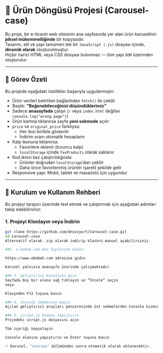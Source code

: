 # 🎠 Ürün Döngüsü Projesi (Carousel-case)

Bu proje, bir e-ticaret web sitesinin ana sayfasında yer alan ürün karuselinin **piksel mükemmelliğinde** bir kopyasıdır.  
Tasarım, stil ve yapı tamamen tek bir `JavaScript (.js)` dosyası içinde, **dinamik olarak** oluşturulmuştur.  
Hiçbir harici HTML veya CSS dosyası bulunmaz — tüm yapı `DOM` üzerinden oluşturulur.

---

## 📝 Görev Özeti

Bu projede aşağıdaki özellikler başarıyla uygulanmıştır:

- Ürün verileri belirtilen bağlantıdan `fetch()` ile çekilir
- Başlık: **"Beğenebileceğinizi düşündüklerimiz"**
- Sadece **anasayfada** çalışır (`/` veya `index.html` değilse `console.log("wrong page")`)
- Ürün kartına tıklanırsa sayfa **yeni sekmede** açılır
- `price` ve `original_price` farklıysa:
  - Her ikisi birlikte gösterilir
  - İndirim oranı otomatik hesaplanır
- Kalp ikonuna tıklanırsa:
  - Favorilere eklenir (turuncu kalp)
  - `localStorage` içinde `favProducts` olarak saklanır
- Kod ikinci kez çalıştırıldığında:
  - Ürünler doğrudan `localStorage`’dan çekilir
  - Daha önce favorilenmiş ürünler işaretli şekilde gelir
- Responsive yapı: Mobil, tablet ve masaüstü için uygundur

---

## 🚀 Kurulum ve Kullanım Rehberi

Bu projeyi tarayıcı üzerinde test etmek ve çalıştırmak için aşağıdaki adımları takip edebilirsiniz:

### 1. Projeyi Klonlayın veya İndirin

```bash
git clone https://github.com/dnzozyurt/Carousel-case.git
cd Carousel-case
Alternatif olarak .zip olarak indirip klasörü manuel açabilirsiniz.

##2. e-bebek.com Ana Sayfasına Gidin:

https://www.ebebek.com adresine gidin

Karusel yalnızca anasayfa üzerinde çalışmaktadır

### 3. Geliştirici Konsolunu Açın
Sayfada boş bir alana sağ tıklayın ve “İncele” seçin
veya

Klavyeden F12 tuşuna basın

### 4. Console Sekmesine Geçin
Açılan geliştirici araçları penceresinde üst sekmelerden Console kısmına geçin

### 5. script.js Kodunu Yapıştırın
Projedeki script.js dosyasını açın

Tüm içeriği kopyalayın

Console alanına yapıştırın ve Enter tuşuna basın

✅ Karusel, "stories" bölümünden sonra otomatik olarak eklenecektir.
